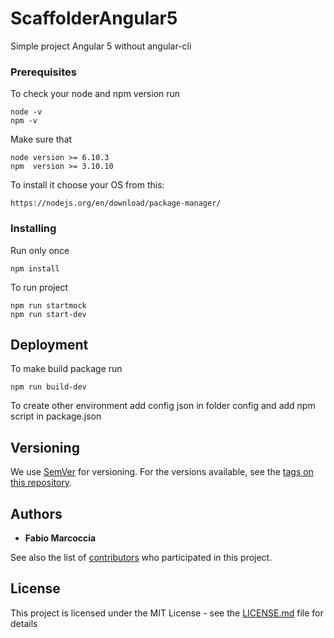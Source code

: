 # ScaffolderAngular5

Simple project Angular 5 without angular-cli


### Prerequisites
To check your node and npm version run
```
node -v
npm -v
```
Make sure that
```
node version >= 6.10.3
npm  version >= 3.10.10
```
To install it choose your OS from this:
```
https://nodejs.org/en/download/package-manager/
```

### Installing

Run only once
```
npm install
```
To run project
```
npm run startmock
npm run start-dev
```


## Deployment
To make build package run
```
npm run build-dev
```
To create other environment add config json in folder config and add npm script in package.json


## Versioning

We use [SemVer](http://semver.org/) for versioning. For the versions available, see the [tags on this repository](https://github.com/Hanf92/ScaffolderAngular5/tags). 

## Authors

* **Fabio Marcoccia**

See also the list of [contributors](https://github.com/your/project/contributors) who participated in this project.

## License

This project is licensed under the MIT License - see the [LICENSE.md](LICENSE.md) file for details


